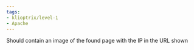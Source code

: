 ```yaml
---
tags:
- klioptrix/level-1
- Apache
---
```


Should contain an image of the found page with the IP in the URL shown